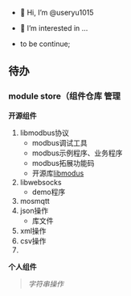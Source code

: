 - 👋 Hi, I’m @useryu1015
- 👀 I’m interested in ...

- to be continue;




## 待办

### module store（组件仓库 管理
**开源组件**
1. libmodbus协议    
    * modbus调试工具    
    * modbus示例程序、业务程序  
    * modbus拓展功能码  
    * 开源库[libmodus](https://github.com/stephane/libmodbus)   
2. libwebsocks  
    * demo程序
3. mosmqtt
4. json操作
    * 库文件
5. xml操作
6. csv操作
7. 

**个人组件**
> *字符串操作*
> 
    
> 



<!---
useryu1015/useryu1015 is a ✨ special ✨ repository because its `README.md` (this file) appears on your GitHub profile.
You can click the Preview link to take a look at your changes.
--->



